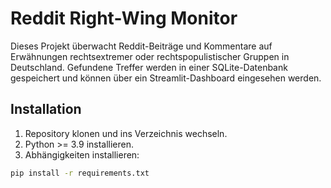 # Reddit Right-Wing Monitor

Dieses Projekt überwacht Reddit-Beiträge und Kommentare auf Erwähnungen rechtsextremer oder rechtspopulistischer Gruppen in Deutschland. Gefundene Treffer werden in einer SQLite-Datenbank gespeichert und können über ein Streamlit-Dashboard eingesehen werden.

## Installation

1. Repository klonen und ins Verzeichnis wechseln.
2. Python >= 3.9 installieren.
3. Abhängigkeiten installieren:

```bash
pip install -r requirements.txt
